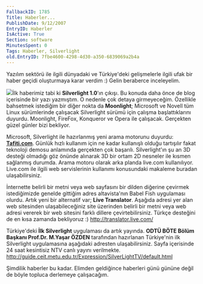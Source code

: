 ```yaml
---
FallbackID: 1785
Title: Haberler...
PublishDate: 9/12/2007
EntryID: Haberler
IsActive: True
Section: software
MinutesSpent: 0
Tags: Haberler, Silverlight
old.EntryID: 7fbe4600-4298-4d30-a350-6839069a2b4a
---
```

Yazılım sektörü ile ilgili dünyadaki ve Türkiye'deki gelişmelerle ilgili
ufak bir haber geçidi oluşturmaya karar verdim :) Gelin beraberce
inceleyelim.

![](http://cdn.daron.yondem.com/assets/1785/silverlight.gif)İlk
haberimiz tabi ki **Silverlight 1.0**'ın çıkışı. Bu konuda daha önce de
blog içerisinde bir yazı yazmıştım. O nedenle çok detaya girmeyeceğim.
Özellikle bahsetmek istediğim bir diğer nokta da **Moonlight**;
Microsoft ve Novell tüm Linux sürümlerinde çalışacak Silverlight sürümü
için çalışma başlattıklarını duyurdu. Moonlight, FireFox, Konqueror ve
Opera ile çalışacak. Gerçekten güzel günler bizi bekliyor.

Microsoft, Silverlight ile hazırlanmış yeni arama motorunu duyurdu:
[**Tafiti.com**](tafiti.com). Günlük hızlı kullanım için ne kadar
kullanışlı olduğu tartışılır fakat teknoloji demosu anlamında gerçekten
çok başarılı. Silverlight'ın şu an 3D desteği olmadığı göz önünde
alınarak 3D bir ortam 2D nesneler ile kısmen sağlanmış durumda. Arama
motoru olarak arka planda live.com kullanılıyor. Live.com ile ilgili web
servislerinin kullanımı konusundaki makaleme buradan ulaşabilirsiniz.

İnternette belirli bir metni veya web sayfasını bir dilden diğerine
çevirmek istediğimizde genelde gittiğim adres altavista'nın Babel Fish
uygulaması olurdu. Artık yeni bir alternatif var; **Live Translator**.
Aşağıda adresi yer alan web sitesinden ulaşabileceğiniz site üzerinden
belirli bir metni veya web adresi vererek bir web sitesini farklı
dillere çevirtebilirsiniz. Türkçe desteğini de en kısa zamanda
bekliyoruz :) <http://translator.live.com/>

Türkiye'deki **İlk Silverlight** uygulaması da artık yayında. **ODTÜ
BÖTE Bölüm Başkanı Prof.Dr. M.Yaşar ÖZDEN** tarafından hazırlanan
Türkiye'nin ilk Silverlight uygulamasına aşağıdaki adresten
ulaşabilirsiniz. Sayfa içerisinde 24 saat kesintisiz NTV canlı yayını
verilmekte.
<http://guide.ceit.metu.edu.tr/Expression/SilverLightTV/default.html>

Şimdilik haberler bu kadar. Elimden geldiğince haberleri günü gününe
değil de böyle topluca derlemeye çalışacağım.


